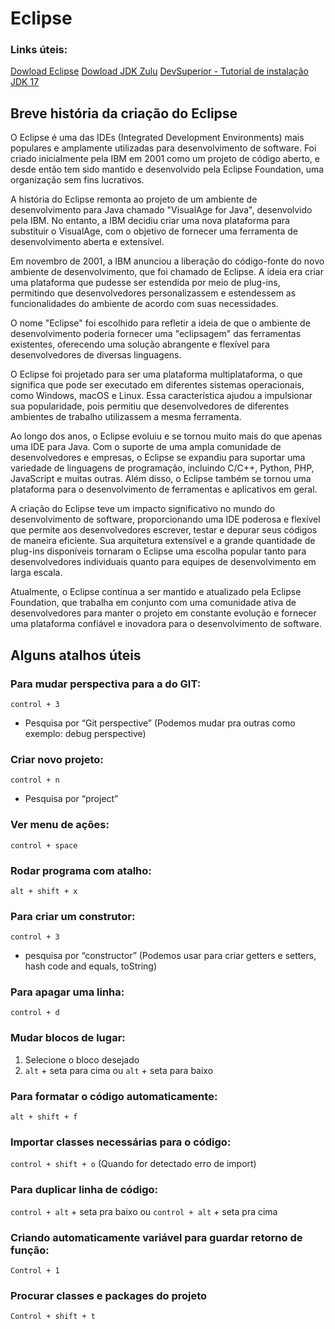 # Eclipse

### Links úteis:
[Dowload Eclipse](https://www.eclipse.org/downloads/)
[Dowload JDK Zulu](https://www.azul.com/downloads/?package=jdk#zulu)
[DevSuperior - Tutorial de instalação JDK 17](https://www.youtube.com/watch?v=QekeJBShCy4&ab_channel=DevSuperior)

## Breve história da criação do Eclipse
O Eclipse é uma das IDEs (Integrated Development Environments) mais populares e amplamente utilizadas para desenvolvimento de software. Foi criado inicialmente pela IBM em 2001 como um projeto de código aberto, e desde então tem sido mantido e desenvolvido pela Eclipse Foundation, uma organização sem fins lucrativos.

A história do Eclipse remonta ao projeto de um ambiente de desenvolvimento para Java chamado "VisualAge for Java", desenvolvido pela IBM. No entanto, a IBM decidiu criar uma nova plataforma para substituir o VisualAge, com o objetivo de fornecer uma ferramenta de desenvolvimento aberta e extensível.

Em novembro de 2001, a IBM anunciou a liberação do código-fonte do novo ambiente de desenvolvimento, que foi chamado de Eclipse. A ideia era criar uma plataforma que pudesse ser estendida por meio de plug-ins, permitindo que desenvolvedores personalizassem e estendessem as funcionalidades do ambiente de acordo com suas necessidades.

O nome "Eclipse" foi escolhido para refletir a ideia de que o ambiente de desenvolvimento poderia fornecer uma "eclipsagem" das ferramentas existentes, oferecendo uma solução abrangente e flexível para desenvolvedores de diversas linguagens.

O Eclipse foi projetado para ser uma plataforma multiplataforma, o que significa que pode ser executado em diferentes sistemas operacionais, como Windows, macOS e Linux. Essa característica ajudou a impulsionar sua popularidade, pois permitiu que desenvolvedores de diferentes ambientes de trabalho utilizassem a mesma ferramenta.

Ao longo dos anos, o Eclipse evoluiu e se tornou muito mais do que apenas uma IDE para Java. Com o suporte de uma ampla comunidade de desenvolvedores e empresas, o Eclipse se expandiu para suportar uma variedade de linguagens de programação, incluindo C/C++, Python, PHP, JavaScript e muitas outras. Além disso, o Eclipse também se tornou uma plataforma para o desenvolvimento de ferramentas e aplicativos em geral.

A criação do Eclipse teve um impacto significativo no mundo do desenvolvimento de software, proporcionando uma IDE poderosa e flexível que permite aos desenvolvedores escrever, testar e depurar seus códigos de maneira eficiente. Sua arquitetura extensível e a grande quantidade de plug-ins disponíveis tornaram o Eclipse uma escolha popular tanto para desenvolvedores individuais quanto para equipes de desenvolvimento em larga escala.

Atualmente, o Eclipse continua a ser mantido e atualizado pela Eclipse Foundation, que trabalha em conjunto com uma comunidade ativa de desenvolvedores para manter o projeto em constante evolução e fornecer uma plataforma confiável e inovadora para o desenvolvimento de software.


## Alguns atalhos úteis

### Para mudar perspectiva para a do GIT:
`control + 3` 
- Pesquisa por “Git perspective” (Podemos mudar pra outras como exemplo: debug perspective)

### Criar novo projeto:
`control + n`
- Pesquisa por “project”

### Ver menu de ações:
`control + space`

### Rodar programa com atalho:
`alt + shift + x`

### Para criar um construtor:
`control + 3`
- pesquisa por “constructor” (Podemos usar para criar getters e setters, hash code and equals, toString)

### Para apagar uma linha:
`control + d` 

### Mudar blocos de lugar:
1. Selecione o bloco desejado
2. `alt` + seta para cima ou `alt` + seta para baixo

### Para formatar o código automaticamente:
`alt + shift + f`

### Importar classes necessárias para o código: 
`control + shift + o` (Quando for detectado erro de import)

### Para duplicar linha de código:
`control + alt` + seta pra baixo ou `control + alt` + seta pra cima

### Criando automaticamente variável para guardar retorno de função:
`Control + 1`

### Procurar classes e packages do projeto 
`Control + shift + t`